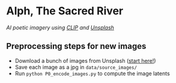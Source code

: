 # Alph, The Sacred River
_AI poetic imagery using [CLIP](https://github.com/openai/CLIP) and [Unsplash](https://unsplash.com/)_

## Preprocessing steps for new images

+ Download a bunch of images from Unsplash ([start here!](https://github.com/unsplash/datasets))
+ Save each image as a jpg in `data/source_images/`
+ Run `python P0_encode_images.py` to compute the image latents

